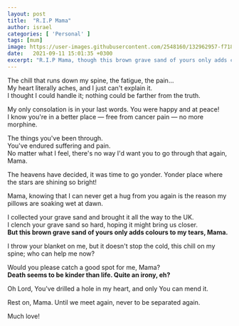 ```yaml
---
layout: post
title:  "R.I.P Mama"
author: israel
categories: [ 'Personal' ]
tags: [mum]
image: https://user-images.githubusercontent.com/2548160/132962957-f7187af1-408f-488b-9df6-c081a091ccc4.jpeg
date:   2021-09-11 15:01:35 +0300
excerpt: "R.I.P Mama, though this brown grave sand of yours only adds colours to my tears"
---
```


The chill that runs down my spine, the fatigue, the pain...<br>
My heart literally aches, and I just can't explain it. <br>
I thought I could handle it; nothing could be farther from the truth.<br>

My only consolation is in your last words. You were happy and at peace! <br>
I know you're in a better place — free from cancer pain — no more morphine. <br>

The things you've been through.<br>
You've endured suffering and pain.<br>
No matter what I feel, there's no way I'd want you to go through that again, Mama. <br>

The heavens have decided, it was time to go yonder.
Yonder place where the stars are shining so bright! 

Mama, knowing that I can never get a hug from you again is the reason my pillows are soaking wet at dawn.

I collected your grave sand and brought it all the way to the UK.<br> 
I clench your grave sand so hard, hoping it might bring us closer. <br>
<strong>But this brown grave sand of yours only adds colours to my tears, Mama. </strong>

I throw your blanket on me, but it doesn't stop the cold, this chill on my spine; who can help me now? 

Would you please catch a good spot for me, Mama? <br>
<strong>Death seems to be kinder than life. Quite an irony, eh? </strong>

Oh Lord, You've drilled a hole in my heart, and only You can mend it.

Rest on, Mama. Until we meet again, never to be separated again. 

Much love! 